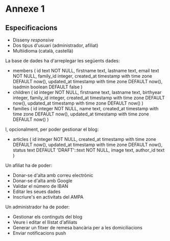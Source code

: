 # Annexe 1

## Especificacions

- Disseny _responsive_
- Dos tipus d'usuari (administrador, afiliat)
- Multiidioma (català, castellà)

La base de dades ha d'arreplegar les següents dades:

- members (
    id text NOT NULL,
    firstname text,
    lastname text,
    email text NOT NULL,
    family_id integer,
    created_at timestamp with time zone DEFAULT now(),
    updated_at timestamp with time zone DEFAULT now(),
    isadmin boolean DEFAULT false
)
- children (
    id integer NOT NULL,
    firstname text,
    lastname text,
    birthyear integer,
    family_id integer,
    created_at timestamp with time zone DEFAULT now(),
    updated_at timestamp with time zone DEFAULT now()
)
- families (
    id integer NOT NULL,
    name text,
    created_at timestamp with time zone DEFAULT now(),
    updated_at timestamp with time zone DEFAULT now()
)

I, opcionalment, per poder gestionar el blog:

- articles (
    id integer NOT NULL,
    created_at timestamp with time zone DEFAULT now(),
    updated_at timestamp with time zone DEFAULT now(),
    status text DEFAULT 'DRAFT'::text NOT NULL,
    image text,
    author_id text
)

Un afiliat ha de poder:

- Donar-se d'alta amb correu electrònic
- Donar-se d'alta amb Google
- Validar el número de IBAN
- Editar les seues dades
- Inscriure's en activitats del AMPA

Un administrador ha de poder:

- Gestionar els continguts del blog
- Veure i editar el llistat d'afiliats
- Generar un fitxer de remesa bancària per a les domiciliacions
- Enviar notificacions push
